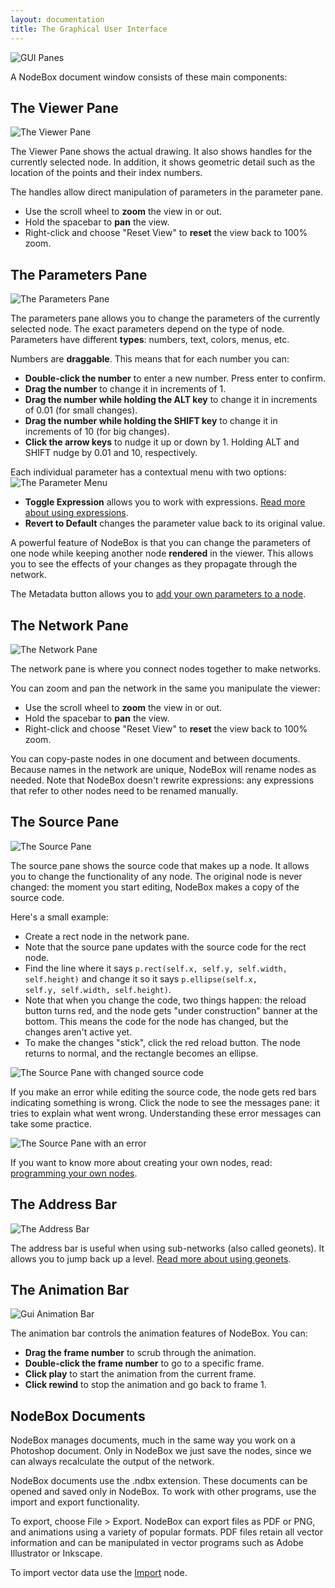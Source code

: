 ```yaml
---
layout: documentation
title: The Graphical User Interface
---
```

![GUI Panes](/media/img/using/gui-panes.png)

A NodeBox document window consists of these main components:

The Viewer Pane
---------------
![The Viewer Pane](/media/img/using/gui-viewer-pane.png)

The Viewer Pane shows the actual drawing. It also shows handles for the currently selected node. In addition, it shows geometric detail such as the location of the points and their index numbers.

The handles allow direct manipulation of parameters in the parameter pane. 

- Use the scroll wheel to **zoom** the view in or out.
- Hold the spacebar to **pan** the view.
- Right-click and choose "Reset View" to **reset** the view back to 100% zoom.

The Parameters Pane
-------------------
![The Parameters Pane](/media/img/using/gui-parameters-pane.png)

The parameters pane allows you to change the parameters of the currently selected node. The exact parameters depend on the type of node. Parameters have different **types**: numbers, text, colors, menus, etc.

Numbers are **draggable**. This means that for each number you can:

- **Double-click the number** to enter a new number. Press enter to confirm.
- **Drag the number** to change it in increments of 1.
- **Drag the number while holding the ALT key** to change it in increments of 0.01 (for small changes).
- **Drag the number while holding the SHIFT key** to change it in increments of 10 (for big changes).
- **Click the arrow keys** to nudge it up or down by 1. Holding ALT and SHIFT nudge by 0.01 and 10, respectively.

Each individual parameter has a contextual menu with two options:
![The Parameter Menu](../../media/img/using/gui-parameter-menu.png)
- **Toggle Expression** allows you to work with expressions. [Read more about using expressions](expressions.html).
- **Revert to Default** changes the parameter value back to its original value.

A powerful feature of NodeBox is that you can change the parameters of one node while keeping another node **rendered** in the viewer. This allows you to see the effects of your changes as they propagate through the network. 

The Metadata button allows you to [add your own parameters to a node](metadata.html).

The Network Pane
----------------
![The Network Pane](/media/img/using/gui-network-pane.png)

The network pane is where you connect nodes together to make networks. 

You can zoom and pan the network in the same you manipulate the viewer:

- Use the scroll wheel to **zoom** the view in or out.
- Hold the spacebar to **pan** the view.
- Right-click and choose "Reset View" to **reset** the view back to 100% zoom.

You can copy-paste nodes in one document and between documents. Because names in the network are unique, NodeBox will rename nodes as needed. Note that NodeBox doesn't rewrite expressions: any expressions that refer to other nodes need to be renamed manually.

The Source Pane
---------------
![The Source Pane](/media/img/using/gui-source-pane.png)

The source pane shows the source code that makes up a node. It allows you to change the functionality of any node. The original node is never changed: the moment you start editing, NodeBox makes a copy of the source code.

Here's a small example:

* Create a rect node in the network pane.
* Note that the source pane updates with the source code for the rect node.
* Find the line where it says <code>p.rect(self.x, self.y, self.width, self.height)</code> and change it so it says <code>p.ellipse(self.x, self.y, self.width, self.height)</code>.
* Note that when you change the code, two things happen: the reload button turns red, and the node gets "under construction" banner at the bottom. This means the code for the node has changed, but the changes aren't active yet.
* To make the changes "stick", click the red reload button. The node returns to normal, and the rectangle becomes an ellipse.

![The Source Pane with changed source code](/media/img/using/gui-source-reload.png)

If you make an error while editing the source code, the node gets red bars indicating something is wrong. Click the node to see the messages pane: it tries to explain what went wrong. Understanding these error messages can take some practice.

![The Source Pane with an error](/media/img/using/gui-source-error.png)

If you want to know more about creating your own nodes, read: [programming your own nodes](../advanced/programming-nodes.html).


The Address Bar
---------------
![The Address Bar](/media/img/using/gui-address-bar.png)

The address bar is useful when using sub-networks (also called geonets). It allows you to jump back up a level. [Read more about using geonets](geonets.html).

The Animation Bar
-----------------
![Gui Animation Bar](/media/img/using/gui-animation-bar.png)

The animation bar controls the animation features of NodeBox. You can:

- **Drag the frame number** to scrub through the animation.
- **Double-click the frame number** to go to a specific frame.
- **Click play** to start the animation from the current frame.
- **Click rewind** to stop the animation and go back to frame 1.


NodeBox Documents
-----------------
NodeBox manages documents, much in the same way you work on a Photoshop document. Only in NodeBox we just save the nodes, since we can always recalculate the output of the network.

NodeBox documents use the .ndbx extension. These documents can be opened and saved only in NodeBox. To work with other programs, use the import and export functionality.

To export, choose File > Export. NodeBox can export files as PDF or PNG, and animations using a variety of popular formats. PDF files retain all vector information and can be manipulated in vector programs such as Adobe Illustrator or Inkscape.

To import vector data use the [Import](/documentation/nodes/import.html) node.


